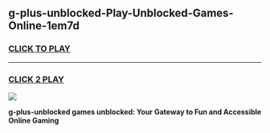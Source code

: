 
## g-plus-unblocked-Play-Unblocked-Games-Online-1em7d
<h3>
<a href="https://premium76.site?title=g-plus-unblocked&ref=25A">CLICK TO PLAY</a></h3>
<hr>

<h3>
<a href="https://premium76.site?title=g-plus-unblocked&ref=25A">CLICK 2 PLAY</a>
  
</h3>

<a href="https://premium76.site?title=g-plus-unblocked&ref=25A"><img src="https://clearcache.store/games.png"></a>


**g-plus-unblocked games unblocked: Your Gateway to Fun and Accessible Online Gaming**
